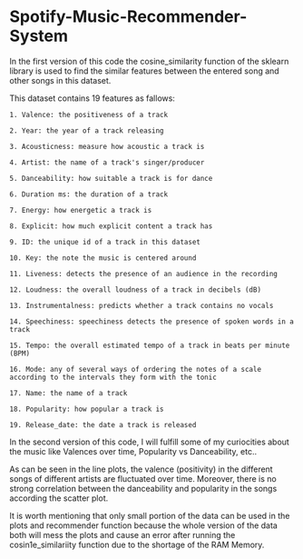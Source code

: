 # Spotify-Music-Recommender-System

In the first version of this code the cosine_similarity function of the sklearn library is used to find the similar features between the entered song and other songs in this dataset. 

This dataset contains 19 features as fallows:

	1. Valence: the positiveness of a track 
	
	2. Year: the year of a track releasing
	
	3. Acousticness: measure how acoustic a track is
	
	4. Artist: the name of a track's singer/producer
	
	5. Danceability: how suitable a track is for dance
	
	6. Duration ms: the duration of a track
	
	7. Energy: how energetic a track is
	
	8. Explicit: how much explicit content a track has
	
	9. ID: the unique id of a track in this dataset
	
	10. Key: the note the music is centered around
	
	11. Liveness: detects the presence of an audience in the recording
	
	12. Loudness: the overall loudness of a track in decibels (dB)
	
	13. Instrumentalness: predicts whether a track contains no vocals
	
	14. Speechiness: speechiness detects the presence of spoken words in a track 
	
	15. Tempo: the overall estimated tempo of a track in beats per minute (BPM)
	
	16. Mode: any of several ways of ordering the notes of a scale according to the intervals they form with the tonic
	
	17. Name: the name of a track 
	
	18. Popularity: how popular a track is
	
	19. Release_date: the date a track is released
	
In the second version of this code, I will fulfill some of my curiocities about the music like Valences over time, Popularity vs Danceability, etc..

As can be seen in the line plots, the valence (positivity) in the different songs of different artists are fluctuated over time. Moreover, there is no strong correlation between the danceability and popularity in the songs according the scatter plot.

It is worth mentioning that only small portion of the data can be used in the plots and recommender function because the whole version of the data both will mess the plots and cause an error after running the cosin1e_similariity function due to the shortage of the RAM Memory.
